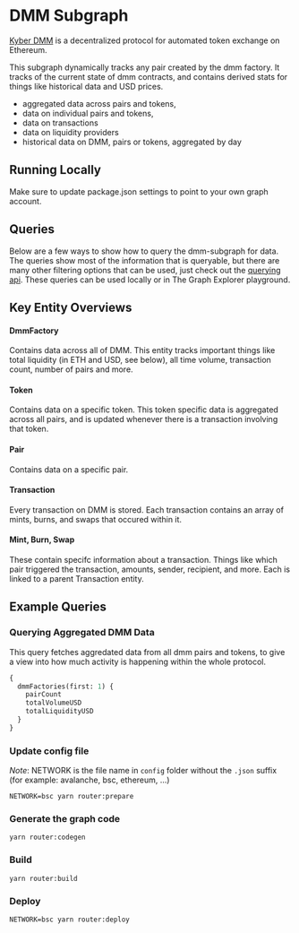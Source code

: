 # DMM Subgraph

[Kyber DMM](https://dmm.exchange/) is a decentralized protocol for automated token exchange on Ethereum.

This subgraph dynamically tracks any pair created by the dmm factory. It tracks of the current state of dmm contracts, and contains derived stats for things like historical data and USD prices.

- aggregated data across pairs and tokens,
- data on individual pairs and tokens,
- data on transactions
- data on liquidity providers
- historical data on DMM, pairs or tokens, aggregated by day

## Running Locally

Make sure to update package.json settings to point to your own graph account.

## Queries

Below are a few ways to show how to query the dmm-subgraph for data. The queries show most of the information that is queryable, but there are many other filtering options that can be used, just check out the [querying api](https://thegraph.com/docs/graphql-api). These queries can be used locally or in The Graph Explorer playground.

## Key Entity Overviews

#### DmmFactory

Contains data across all of DMM. This entity tracks important things like total liquidity (in ETH and USD, see below), all time volume, transaction count, number of pairs and more.

#### Token

Contains data on a specific token. This token specific data is aggregated across all pairs, and is updated whenever there is a transaction involving that token.

#### Pair

Contains data on a specific pair.

#### Transaction

Every transaction on DMM is stored. Each transaction contains an array of mints, burns, and swaps that occured within it.

#### Mint, Burn, Swap

These contain specifc information about a transaction. Things like which pair triggered the transaction, amounts, sender, recipient, and more. Each is linked to a parent Transaction entity.

## Example Queries

### Querying Aggregated DMM Data

This query fetches aggredated data from all dmm pairs and tokens, to give a view into how much activity is happening within the whole protocol.

```graphql
{
  dmmFactories(first: 1) {
    pairCount
    totalVolumeUSD
    totalLiquidityUSD
  }
}
```
### Update config file

_Note_: NETWORK is the file name in `config` folder without the `.json` suffix (for example: avalanche, bsc, ethereum, ...)

```shell
NETWORK=bsc yarn router:prepare
```

### Generate the graph code

```shell
yarn router:codegen
```

### Build

```shell
yarn router:build
```

### Deploy

```shell
NETWORK=bsc yarn router:deploy
```

